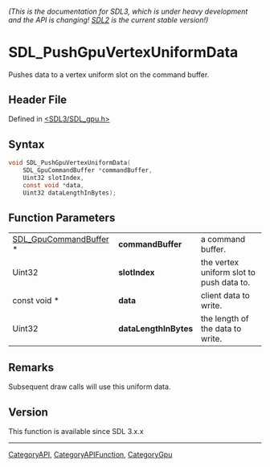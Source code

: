 ###### (This is the documentation for SDL3, which is under heavy development and the API is changing! [SDL2](https://wiki.libsdl.org/SDL2/) is the current stable version!)
# SDL_PushGpuVertexUniformData

Pushes data to a vertex uniform slot on the command buffer.

## Header File

Defined in [<SDL3/SDL_gpu.h>](https://github.com/libsdl-org/SDL/blob/main/include/SDL3/SDL_gpu.h)

## Syntax

```c
void SDL_PushGpuVertexUniformData(
    SDL_GpuCommandBuffer *commandBuffer,
    Uint32 slotIndex,
    const void *data,
    Uint32 dataLengthInBytes);
```

## Function Parameters

|                                                |                       |                                          |
| ---------------------------------------------- | --------------------- | ---------------------------------------- |
| [SDL_GpuCommandBuffer](SDL_GpuCommandBuffer) * | **commandBuffer**     | a command buffer.                        |
| Uint32                                         | **slotIndex**         | the vertex uniform slot to push data to. |
| const void *                                   | **data**              | client data to write.                    |
| Uint32                                         | **dataLengthInBytes** | the length of the data to write.         |

## Remarks

Subsequent draw calls will use this uniform data.

## Version

This function is available since SDL 3.x.x

----
[CategoryAPI](CategoryAPI), [CategoryAPIFunction](CategoryAPIFunction), [CategoryGpu](CategoryGpu)

